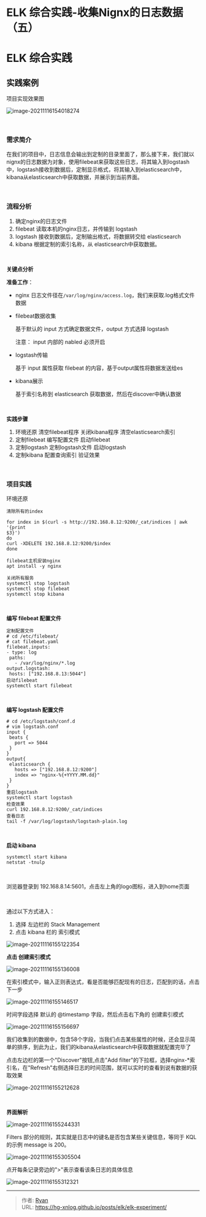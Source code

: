 # ELK 综合实践-收集Nignx的日志数据 （五）



# ELK 综合实践



## 实践案例

项目实现效果图

![image-20211116154018274](https://xin997.oss-cn-beijing.aliyuncs.com/xinblogs/webimg-Linux/elks/image-20211116154018274.png)

<br>

### 需求简介

 在我们的项目中，日志信息会输出到定制的目录里面了，那么接下来，我们就以nignx的日志数据为对象，使用filebeat来获取这些日志，将其输入到logstash中，logstash接收到数据后，定制显示格式，将其输入到elasticsearch中，kibana从elasticsearch中获取数据，并展示到当前界面。

<br>



### 流程分析

1. 确定nginx的日志文件 
2. filebeat 读取本机的nginx日志，并传输到 logstash 
3. logstash 接收到数据后，定制输出格式，将数据转交给 elasticsearch 
4. kibana 根据定制的索引名称，从 elasticsearch中获取数据。

<br>

**关键点分析**

**准备工作**：

-  nginx 日志文件径在`/var/log/nginx/access.log`，我们来获取.log格式文件数据

-  filebeat数据收集 

     基于默认的 input 方式确定数据文件，output 方式选择 logstash <br>

     注意： input 内部的 nabled 必须开启<br>

  

-  logstash传输 

    基于 input 属性获取 filebeat 的内容，基于output属性将数据发送给es 

  

- kibana展示 

    基于索引名称到 elasticsearch 获取数据，然后在discover中确认数据

<br>

**实践步骤**

1. 环境还原 清空filebeat程序 关闭kibana程序 清空elasticsearch索引 
2. 定制filebeat  编写配置文件 启动filebeat 
3. 定制logstash  定制logstash文件 启动logstash 
4. 定制kibana 配置查询索引 验证效果



<br>

### 项目实践

环境还原

```basic
清除所有的index

for index in $(curl -s http://192.168.8.12:9200/_cat/indices | awk '{print 
$3}')
do
curl -XDELETE 192.168.8.12:9200/$index
done

filebeat主机安装nginx
apt install -y nginx

关闭所有服务
systemctl stop logstash
systemctl stop filebeat
systemctl stop kibana
```

<br>

**编写 filebeat 配置文件**

```basic
定制配置文件
# cd /etc/filebeat/
# cat filebeat.yaml 
filebeat.inputs:
- type: log
 paths:
   - /var/log/nginx/*.log
output.logstash:
 hosts: ["192.168.8.13:5044"]
启动filebeat
systemctl start filebeat
```

<br>

**编写 logstash 配置文件**

```basic
# cd /etc/logstash/conf.d
# vim logstash.conf
input {
 beats {
   port => 5044
 }
}
output{
 elasticsearch {
   hosts => ["192.168.8.12:9200"]
   index => "nginx-%{+YYYY.MM.dd}"
 }
}
重启logstash
systemctl start logstash
检查效果
curl 192.168.8.12:9200/_cat/indices 
查看日志
tail -f /var/log/logstash/logstash-plain.log
```

<br>

**启动 kibana**

```shell
systemctl start kibana
netstat -tnulp
```

<br>

浏览器登录到 192.168.8.14:5601，点击左上角的logo图标，进入到home页面

<br>

通过以下方式进入：

1.  选择 左边栏的 Stack Management  
2. 点击 kibana 栏的 索引模式

![image-20211116155122354](https://xin997.oss-cn-beijing.aliyuncs.com/xinblogs/webimg-Linux/elks/image-20211116155122354.png)

**点击 创建索引模式** 

![image-20211116155136008](https://xin997.oss-cn-beijing.aliyuncs.com/xinblogs/webimg-Linux/elks/image-20211116155136008.png)

在索引模式中，输入正则表达式，看是否能够匹配现有的日志，匹配到的话，点击下一步

![image-20211116155146517](https://xin997.oss-cn-beijing.aliyuncs.com/xinblogs/webimg-Linux/elks/image-20211116155146517.png)

时间字段选择 默认的 @timestamp 字段，然后点击右下角的 创建索引模式

![image-20211116155156697](https://xin997.oss-cn-beijing.aliyuncs.com/xinblogs/webimg-Linux/elks/image-20211116155156697.png)

我们收集到的数据中，包含58个字段，当我们点击某些属性的时候，还会显示简单的排序，到此为止，我们的kibana从elasticsearch中获取数据就配置完毕了



点击左边栏的第一个"Discover"按钮,点击"Add ﬁlter"的下拉框，选择nginx-*索引名，在"Refresh"右侧选择日志的时间范围，就可以实时的查看到说有数据的获取效果

![image-20211116155212628](https://xin997.oss-cn-beijing.aliyuncs.com/xinblogs/webimg-Linux/elks/image-20211116155212628.png)



<br>

**界面解析**

![image-20211116155244331](https://xin997.oss-cn-beijing.aliyuncs.com/xinblogs/webimg-Linux/elks/image-20211116155244331.png)

Filters 部分的规则，其实就是日志中的键名是否包含某些关键信息，等同于 KQL的示例 message is 200。

![image-20211116155305504](https://xin997.oss-cn-beijing.aliyuncs.com/xinblogs/webimg-Linux/elks/image-20211116155305504.png)

点开每条记录旁边的">"表示查看该条日志的具体信息

![image-20211116155312321](https://xin997.oss-cn-beijing.aliyuncs.com/xinblogs/webimg-Linux/elks/image-20211116155312321.png)



---

> 作者: [Ryan](https://github.com/ryanxin7)  
> URL: https://hg-xnlog.github.io/posts/elk/elk-experiment/  

